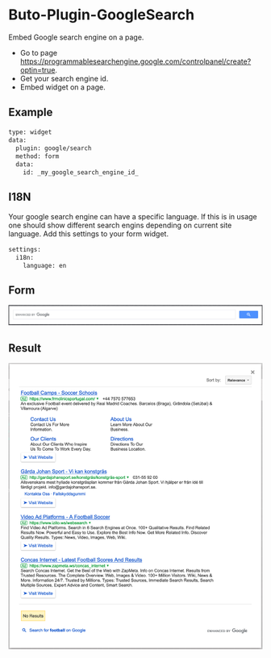 # Buto-Plugin-GoogleSearch
Embed Google search engine on a page.
- Go to page https://programmablesearchengine.google.com/controlpanel/create?optin=true.
- Get your search engine id.
- Embed widget on a page.

## Example
````
type: widget
data:
  plugin: google/search
  method: form
  data:
    id: _my_google_search_engine_id_
````

## I18N
Your google search engine can have a specific language.
If this is in usage one should show different search engins depending on current site language.
Add this settings to your form widget.
````
settings:
  i18n:
    language: en
````

## Form
![Form](readme/form.png)

## Result
![Result](readme/result.png)

